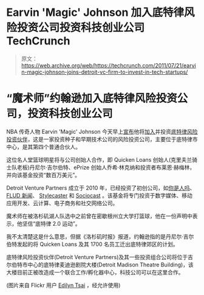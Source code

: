# Earvin 'Magic' Johnson 加入底特律风险投资公司投资科技创业公司 TechCrunch

> 原文：<https://web.archive.org/web/https://techcrunch.com/2011/07/21/earvin-magic-johnson-joins-detroit-vc-firm-to-invest-in-tech-startups/>

# “魔术师”约翰逊加入底特律风险投资公司，投资科技创业公司

NBA 传奇人物 Earvin 'Magic' Johnson 今天早上[宣布](https://web.archive.org/web/20230204201443/http://www.detroitventurepartners.com/pr-earvin-johnson-joins-dvp.html)他将[加入](https://web.archive.org/web/20230204201443/http://twitter.com/#!/MagicJohnson/status/93825873291128832)并投资[底特律风险投资伙伴](https://web.archive.org/web/20230204201443/http://www.detroitventurepartners.com/)，这是一家投资种子和早期技术公司的风险投资公司，主要位于底特律市中心，是其第四个普通合伙人。

这位名人堂篮球明星将与公司创始人合作，即 Quicken Loans 创始人(克里夫兰骑士队老板)丹尼尔·吉尔伯特、ePrize 创始人乔希·林克纳和投资者布莱恩·赫梅林，并向该基金投资“数百万美元”。

Detroit Venture Partners 成立于 2010 年，已经投资了初创公司，如[你是人吗](https://web.archive.org/web/20230204201443/http://www.areyouahuman.com/)、 [FLUD 新闻](https://web.archive.org/web/20230204201443/http://www.theflud.com/)、 [Stylecaster](https://web.archive.org/web/20230204201443/http://www.stylecaster.com/) 和 [Sociocast](https://web.archive.org/web/20230204201443/http://www.sociocast.com/) 。该基金将专门投资于数字媒体、移动应用开发、云计算、电子商务和社交网络公司。

魔术师在被洛杉矶湖人队选中之前曾在密歇根州立大学打篮球，他在一份声明中表示，他坚信“底特律 2.0 运动”。

我不太清楚这是什么意思，但据《洛杉矶时报》报道，约翰逊指的是丹尼尔·吉尔伯特发起的将 Quicken Loans 及其 1700 名员工迁出底特律郊区的计划。

底特律风险投资伙伴(Detroit Venture Partners)及其一些投资组合公司将位于吉尔伯特市中心的底特律麦迪逊剧院大楼(Detroit Madison Theatre Building)，该大楼目前正被改造成一个联合工作/孵化器中心，科技公司可以在这里合作。

(图片来自 Flickr 用户 [Edilyn Tsai](https://web.archive.org/web/20230204201443/http://www.flickr.com/photos/edilyntsai/325776248/) ，经允许使用)